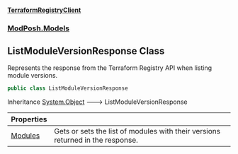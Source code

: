 #### [TerraformRegistryClient](index.md 'index')
### [ModPosh.Models](ModPosh.Models.md 'ModPosh.Models')

## ListModuleVersionResponse Class

Represents the response from the Terraform Registry API when listing module versions.

```csharp
public class ListModuleVersionResponse
```

Inheritance [System.Object](https://docs.microsoft.com/en-us/dotnet/api/System.Object 'System.Object') &#129106; ListModuleVersionResponse

| Properties | |
| :--- | :--- |
| [Modules](ModPosh.Models.ListModuleVersionResponse.Modules.md 'ModPosh.Models.ListModuleVersionResponse.Modules') | Gets or sets the list of modules with their versions returned in the response. |
